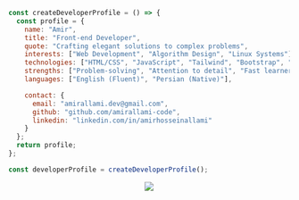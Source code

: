 <div align="center">
  <img src="https://profile-counter.glitch.me/amirallami-code/count.svg" alt="" />
</div>

```js
const createDeveloperProfile = () => {
  const profile = {
    name: "Amir",
    title: "Front-end Developer",
    quote: "Crafting elegant solutions to complex problems",
    interests: ["Web Development", "Algorithm Design", "Linux Systems"],
    technologies: ["HTML/CSS", "JavaScript", "Tailwind", "Bootstrap", "RegEx", "Git"],
    strengths: ["Problem-solving", "Attention to detail", "Fast learner"],
    languages: ["English (Fluent)", "Persian (Native)"],

    contact: {
      email: "amirallami.dev@gmail.com",
      github: "github.com/amirallami-code",
      linkedin: "linkedin.com/in/amirhosseinallami"
    }
  };
  return profile;
};

const developerProfile = createDeveloperProfile();
```

<div align="center">
  <img src="https://skillicons.dev/icons?i=html,css,js,tailwind,bootstrap,regex,git,wordpress"/> 
</div>
